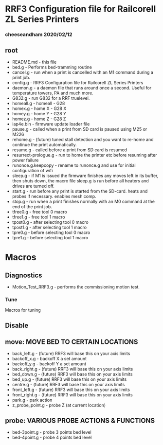 # RRF3 Configuration file for RailcoreII ZL Series Printers ######
### cheeseandham 2020/02/12

## root
 * README.md - this file
 * bed.g - Performs bed-tramming routine
 * cancel.g - run when a print is cancelled with an M1 command during a print job.
 * config.g -  RRF3 Configuration file for RailcoreII ZL Series Printers
 * daemon.g - a daemon file that runs around once a second. Useful for temperature towers, PA and much more.
 * G832.g - run G832 for a RRF truelevel.
 * homeall.g - homeall - G28
 * homex.g - home X - G28 X
 * homey.g - home Y - G28 Y
 * homez.g - home Z - G28 Z
 * iap4e.bin - firmware update loader file
 * pause.g - called when a print from SD card is paused using M25 or M226
 * rehome.g - (future) tuned stall detection and you want to re-home and continue the print automatically.
 * resume.g - called before a print from SD card is resumed
 * resurrect-prologue.g - run to home the printer etc before resuming after power failure
 * runonce.g.keepcopy - rename to runonce.g and use for initial configuration of wifi
 * sleep.g - if M1 is issued the firmware finishes any moves left in its buffer, then shuts down, the macro file sleep.g is run before all heaters and drives are turned off.
 * start.g - run before any print is started from the SD-card. heats and probes if necessary. enables mesh comp.
 * stop.g - run when a print finishes normally with an M0 command at the end of the print job.
 * tfree0.g - free tool 0 macro
 * tfree1.g - free tool 1 macro
 * tpost0.g - after selecting tool 0 macro
 * tpost1.g - after selecting tool 1 macro
 * tpre0.g - before selecting tool 0 macro
 * tpre1.g - before selecting tool 1 macro

# Macros

## Diagnostics

 * Motion_Test_RRF3.g - performs the commissioning motion test.

### Tune

Macros for tuning

## Disable

## move: MOVE BED TO CERTAIN LOCATIONS
 * back_left.g - (future) RRF3 will base this on your axis limits
 * backoff_x.g - backoff X a set amount
 * backoff_y.g - backoff Y a set amount
 * back_right.g - (future) RRF3 will base this on your axis limits
 * bed_down.g - (future) RRF3 will base this on your axis limits
 * bed_up.g - (future) RRF3 will base this on your axis limits
 * centre.g - (future) RRF3 will base this on your axis limits
 * front_left.g - (future) RRF3 will base this on your axis limits
 * front_right.g - (future) RRF3 will base this on your axis limits
 * park.g          - park action
 * z_probe_point.g - probe Z (at current location)

## probe: VARIOUS PROBE ACTIONS & FUNCTIONS
 * bed-3point.g - probe 3 points bed level
 * bed-4point.g - probe 4 points bed level

